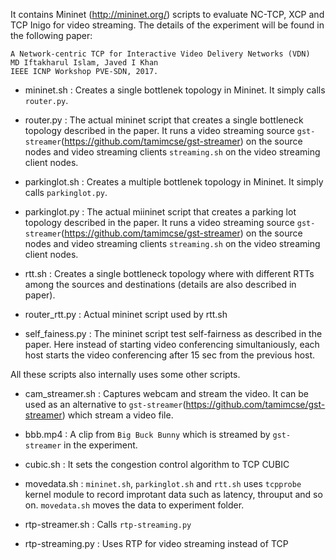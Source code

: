 It contains Mininet (http://mininet.org/) scripts to evaluate NC-TCP, XCP and TCP Inigo for video streaming. The details of the experiment will be found in the following paper:

```
A Network-centric TCP for Interactive Video Delivery Networks (VDN)
MD Iftakharul Islam, Javed I Khan
IEEE ICNP Workshop PVE-SDN, 2017.
```


* mininet.sh : Creates a single bottlenek topology in Mininet. It simply calls `router.py`.
* router.py  : The actual mininet script that creates a single bottleneck topology described in the paper. It runs a video streaming source `gst-streamer`(https://github.com/tamimcse/gst-streamer) on the source nodes and video streaming clients `streaming.sh` on the video streaming client nodes.

* parkinglot.sh : Creates a multiple bottlenek topology in Mininet. It simply calls `parkinglot.py`.
* parkinglot.py : The actual miininet script that creates a parking lot topology described in the paper. It runs a video streaming source `gst-streamer`(https://github.com/tamimcse/gst-streamer) on the source nodes  and video streaming clients `streaming.sh` on the video streaming client nodes.

* rtt.sh : Creates a single bottleneck topology where with different RTTs among the sources and destinations (details are also described in paper).
* router_rtt.py : Actual mininet script used by rtt.sh

* self_fainess.py : The mininet script test self-fairness as described in the paper. Here instead of starting video conferencing simultaniously, each host starts the video conferencing after 15 sec from the previous host. 

All these scripts also internally uses some other scripts. 

* cam_streamer.sh : Captures webcam and stream the video. It can be used as an alternative to `gst-streamer`(https://github.com/tamimcse/gst-streamer) which stream a video file.
* bbb.mp4 : A clip from `Big Buck Bunny` which is streamed by `gst-streamer` in the experiment.
* cubic.sh : It sets the congestion control algorithm to TCP CUBIC

* movedata.sh : `mininet.sh`, `parkinglot.sh` and `rtt.sh` uses `tcpprobe` kernel module to record improtant data such as latency, throuput and so on. `movedata.sh` moves the data to experiment folder.

* rtp-streamer.sh : Calls `rtp-streaming.py`
* rtp-streaming.py : Uses RTP for video streaming instead of TCP

